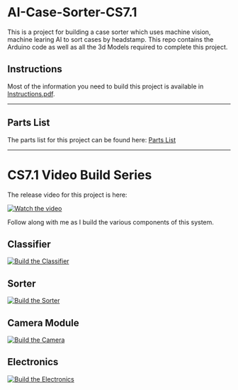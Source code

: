 # AI-Case-Sorter-CS7.1

This is a project for building a case sorter which uses machine vision, machine learing AI to sort cases by headstamp. This repo contains the Arduino code as well as all the 3d Models required to complete this project. 

## Instructions
Most of the information you need to build this project is available in [Instructions.pdf](Instructions.pdf).

---------
## Parts List
The parts list for this project can be found here:
[Parts List](https://www.reloadingrecipes.com/HeadstampSorter/Partslist)

--------

# CS7.1 Video Build Series

The release video for this project is here:

[![Watch the video](https://img.youtube.com/vi/s7dy0odA44U/hqdefault.jpg)](https://youtu.be/s7dy0odA44U)


Follow along with me as I build the various components of this system. 

## Classifier
[![Build the Classifier](https://img.youtube.com/vi/lhxDmvg5AVQ/hqdefault.jpg)](https://youtu.be/lhxDmvg5AVQ)

## Sorter
[![Build the Sorter](https://img.youtube.com/vi/rP7bBV_uqF4/hqdefault.jpg)](https://youtu.be/rP7bBV_uqF4)

## Camera Module
[![Build the Camera](https://img.youtube.com/vi/iOc7inAcXpQ/hqdefault.jpg)](https://youtu.be/iOc7inAcXpQ)

## Electronics
[![Build the Electronics](https://img.youtube.com/vi/cS54LOCpNGc/hqdefault.jpg)](https://youtu.be/cS54LOCpNGc)
 